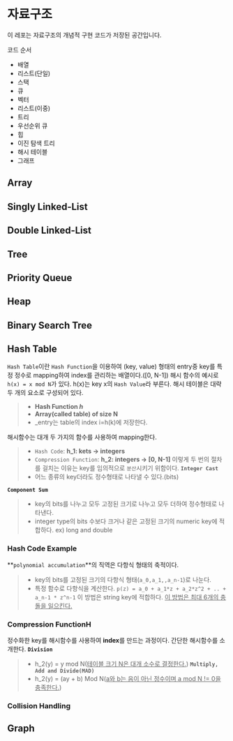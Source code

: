 # 자료구조
이 레포는 자료구조의 개념적 구현 코드가 저장된 공간입니다.        
    
코드 순서
    
* 배열
* 리스트(단일)
* 스택
* 큐
* 벡터
* 리스트(이중)
* 트리
* 우선순위 큐
* 힙
* 이진 탐색 트리
* 해시 테이블
* 그래프 
## Array
## Singly Linked-List
## Double Linked-List
## Tree
## Priority Queue
## Heap
## Binary Search Tree
## Hash Table
`Hash Table`이란 `Hash Function`을 이용하여 (key, value) 형태의 entry중 key를 특정 정수로 mapping하여 index를 관리하는 배열이다.([0, N-1])
해시 함수의 예시로 `h(x) = x mod N`가 있다. h(x)는 key x의 `Hash Value`라 부른다.
해시 테이블은 대략 두 개의 요소로 구성되어 있다.
>* **Hash Function _h_**
>* **Array(called table) of size N**
>* _entry는 table의 index i=h(k)에 저장한다.

해시함수는 대개 두 가지의 함수를 사용하여 mapping한다. 
>* `Hash Code`: **h_1: kets -> integers**
>* `Compression Function`: **h_2: integers -> [0, N-1]**
이렇게 두 번의 절차를 걸치는 이유는 key를 임의적으로 `분산`시키기 위함이다.
**`Integer Cast`**
>* 어느 종류의 key더라도 정수형태로 나타낼 수 있다.(bits)
>
**`Component Sum`**
>* key의 bits를 나누고 모두 고정된 크기로 나누고 모두 더하여 정수형태로 나타낸다.
>* integer type의 bits 수보다 크거나 같은 고정된 크기의 numeric key에 적합하다. ex) long and double

### Hash Code Example
**`polynomial accumulation`**의 직역은 다항식 형태의 축적이다.
>* key의 bits를 고정된 크기의 다항식 형태(`a_0,a_1,,a_n-1`)로 나눈다.
>* 특정 함수로 다항식을 계산한다. `p(z) = a_0 + a_1*z + a_2*z^2 + .. + a_n-1 * z^n-1`
> 이 방법은 string key에 적합하다. <u>이 방법은 최대 6개의 충돌을 일으킨다.</u>
### Compression FunctionH
정수화한 key를 해시함수를 사용하여 **index**를 만드는 과정이다.
간단한 해시함수를 소개한다.
**`Division`**
>* h_2(y) = y mod N(<u>테이블 크기 N은 대개 소수로 결정한다.</u>)
**`Multiply, Add and Divide(MAD)`**
>* h_2(y) = (ay + b) Mod N(<u>a와 b는 음이 아닌 정수이며 a mod N != 0을 충족한다.</u>)
### Collision Handling
## Graph
